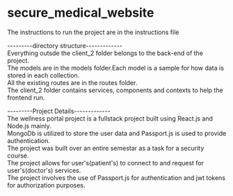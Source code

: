 # secure_medical_website
The instructions to run the project are in the instructions file

---------directory structure-------------<br/>
Everything outsde the client_2 folder belongs to the back-end of the project.<br/>
The models are in the models folder.Each model is a sample for how data is stored in each collection.<br/>
All the existing routes are in the routes folder.<br/>
The client_2 folder contains services, components and contexts to help the frontend run.<br/>

---------Project Details-------------<br/>
The wellness portal project is a fullstack project built using React.js and Node.js mainly.<br/>
MongoDb is utilized to store the user data and Passport.js is used to provide authentication.<br/>
The project was built over an entire semestar as a task for a security course.<br/>
The project allows for user's(patient's) to connect to and request for user's(doctor's) services.<br/>
The project involves the use of Passport.js for authentication and jwt tokens for authorization purposes.<br/>
